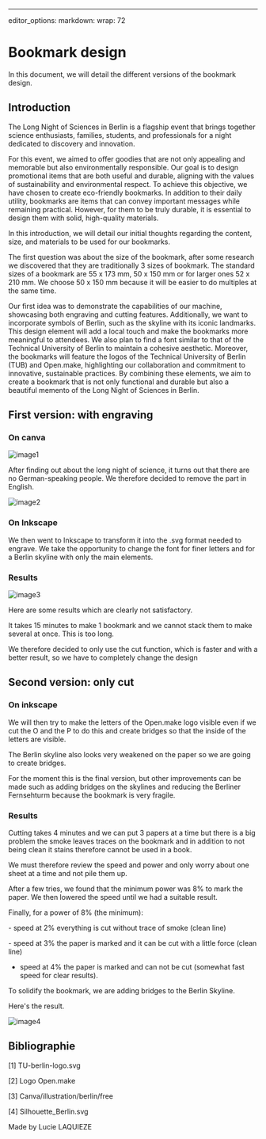 ------------------------------------------------------------------------

editor_options: markdown: wrap: 72

# Bookmark design

In this document, we will detail the different versions of the bookmark design.

## Introduction

The Long Night of Sciences in Berlin is a flagship event that brings together science enthusiasts, families, students, and professionals for a night dedicated to discovery and innovation.

For this event, we aimed to offer goodies that are not only appealing and memorable but also environmentally responsible. Our goal is to design promotional items that are both useful and durable, aligning with the values of sustainability and environmental respect. To achieve this objective, we have chosen to create eco-friendly bookmarks. In addition to their daily utility, bookmarks are items that can convey important messages while remaining practical. However, for them to be truly durable, it is essential to design them with solid, high-quality materials.

In this introduction, we will detail our initial thoughts regarding the content, size, and materials to be used for our bookmarks.

The first question was about the size of the bookmark, after some research we discovered that they are traditionally 3 sizes of bookmark. The standard sizes of a bookmark are 55 x 173 mm, 50 x 150 mm or for larger ones 52 x 210 mm. We choose 50 x 150 mm because it will be easier to do multiples at the same time.

Our first idea was to demonstrate the capabilities of our machine, showcasing both engraving and cutting features. Additionally, we want to incorporate symbols of Berlin, such as the skyline with its iconic landmarks. This design element will add a local touch and make the bookmarks more meaningful to attendees. We also plan to find a font similar to that of the Technical University of Berlin to maintain a cohesive aesthetic. Moreover, the bookmarks will feature the logos of the Technical University of Berlin (TUB) and Open.make, highlighting our collaboration and commitment to innovative, sustainable practices. By combining these elements, we aim to create a bookmark that is not only functional and durable but also a beautiful memento of the Long Night of Sciences in Berlin.

## First version: with engraving

### On canva

![image1]()

After finding out about the long night of science, it turns out that there are no German-speaking people. We therefore decided to remove the part in English.

![image2]()

### On Inkscape

We then went to Inkscape to transform it into the .svg format needed to engrave. We take the opportunity to change the font for finer letters and for a Berlin skyline with only the main elements.

### Results

![image3]()

Here are some results which are clearly not satisfactory.

It takes 15 minutes to make 1 bookmark and we cannot stack them to make several at once. This is too long.

We therefore decided to only use the cut function, which is faster and with a better result, so we have to completely change the design

## Second version: only cut

### On inkscape

We will then try to make the letters of the Open.make logo visible even if we cut the O and the P to do this and create bridges so that the inside of the letters are visible.

The Berlin skyline also looks very weakened on the paper so we are going to create bridges.

For the moment this is the final version, but other improvements can be made such as adding bridges on the skylines and reducing the Berliner Fernsehturm because the bookmark is very fragile.

### Results

Cutting takes 4 minutes and we can put 3 papers at a time but there is a big problem the smoke leaves traces on the bookmark and in addition to not being clean it stains therefore cannot be used in a book.

We must therefore review the speed and power and only worry about one sheet at a time and not pile them up.

After a few tries, we found that the minimum power was 8% to mark the paper. We then lowered the speed until we had a suitable result.

Finally, for a power of 8% (the minimum):

\- speed at 2% everything is cut without trace of smoke (clean line)

\- speed at 3% the paper is marked and it can be cut with a little force (clean line)

-   speed at 4% the paper is marked and can not be cut (somewhat fast speed for clear results).

To solidify the bookmark, we are adding bridges to the Berlin Skyline.

Here's the result.

![image4]()

## Bibliographie

[1] TU-berlin-logo.svg

[2] Logo Open.make

[3] Canva/illustration/berlin/free

[4] Silhouette_Berlin.svg

Made by Lucie LAQUIEZE
